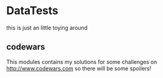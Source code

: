 # DataTests

this is just an little toying around 

## codewars
This modules contains my solutions for some challenges 
on http://www.codewars.com so there will be some spoilers!
